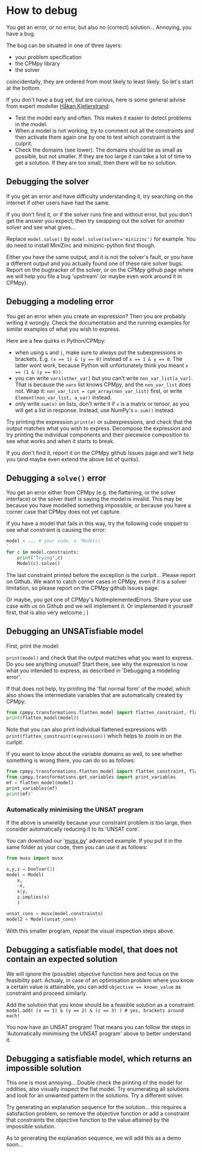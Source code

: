# How to debug

You get an error, or no error, but also no (correct) solution... Annoying, you have a bug.

The bug can be situated in one of three layers:
- your problem specification
- the CPMpy library
- the solver

coincidentally, they are ordered from most likely to least likely. So let's start at the bottom.

If you don't have a bug yet, but are curious, here is some general advise from expert modeller [Håkan Kjellerstrand](http://www.hakank.org/):
- Test the model early and often. This makes it easier to detect problems in the model.
- When a model is not working, try to comment out all the constraints and then activate them again one by one to test which constraint is the culprit.
- Check the domains (see lower). The domains should be as small as possible, but not smaller. If they are too large it can take a lot of time to get a solution. If they are too small, then there will be no solution.


## Debugging the solver

If you get an error and have difficulty understanding it, try searching on the internet if other users have had the same.

If you don't find it, or if the solver runs fine and without error, but you don't get the answer you expect; then try swapping out the solver for another solver and see what gives...

Replace `model.solve()` by `model.solve(solver='minizinc')` for example. You do need to install MiniZinc and minizinc-python first though.

Either you have the same output, and it is not the solver's fault, or you have a different output and you actually found one of these rare solver bugs. Report on the bugtracker of the solver, or on the CPMpy github page where we will help you file a bug 'upstream' (or maybe even work around it in CPMpy).

## Debugging a modeling error

You get an error when you create an expression? Then you are probably writing it wrongly. Check the documentation and the running examples for similar examples of what you wish to express.

Here are a few quirks in Python/CPMpy:
  - when using `&` and `|`, make sure to always put the subexpressions in brackets. E.g. `(x == 1) & (y == 0)` instead of `x == 1 & y == 0`. The latter wont work, because Python will unfortunately think you meant `x == (1 & (y == 0))`.
  - you can write `vars[other_var]` but you can't write `non_var_list[a_var]`. That is because the `vars` list knows CPMpy, and the `non_var_list` does not. Wrap it: `non_var_list = cpm_array(non_var_list)` first, or write `Element(non_var_list, a_var)` instead.
  - only write `sum(v)` on lists, don't write it if `v` is a matrix or tensor, as you will get a list in response. Instead, use NumPy's `v.sum()` instead.

Try printing the expression `print(e)` or subexpressions, and check that the output matches what you wish to express. Decompose the expression and try printing the individual components and their piecewice composition to see what works and when it starts to break.

If you don't find it, report it on the CPMpy github Issues page and we'll help you (and maybe even extend the above list of quirks).

## Debugging a `solve()` error

You get an error either from CPMpy (e.g. the flattening, or the solver interface) or the solver itself is saying the model is invalid. This may be because you have modelled something impossible, or because you have a corner case that CPMpy does not yet capture.

If you have a model that fails in this way, try the following code snippet to see what constraint is causing the error:

```python
model = ... # your code, a `Model()`
`
for c in model.constraints:
    print("Trying",c)
    Model(c).solve()
```

The last constraint printed before the exception is the curlpit... Please report on Github. We want to catch corner cases in CPMpy, even if it is a solver limitation, so please report on the CPMpy github Issues page.

Or maybe, you got one of CPMpy's NotImplementedErrors. Share your use case with us on Github and we will implement it. Or implemented it yourself first, that is also very welcome ; )

## Debugging an UNSATisfiable model

First, print the model:

`print(model)` and check that the output matches what you want to express. Do you see anything unusual? Start there, see why the expression is now what you intended to express, as described in 'Debugging a modeling error'.

If that does not help, try printing the 'flat normal form' of the model, which also shows the intermediate variables that are automatically created by CPMpy:

```python
from cpmpy.transformations.flatten_model import flatten_constraint, flatten_model
print(flatten_model(model))
```

Note that you can also print individual flattened expressions with `print(flatten_constraint(expression))` which helps to zoom in on the curlpit.

If you want to know about the variable domains as well, to see whether something is wrong there, you can do so as follows:

```python
from cpmpy.transformations.flatten_model import flatten_constraint, flatten_model
from cpmpy.transformations.get_variables import print_variables
mf = flatten_model(model)
print_variables(mf)
print(mf)`
```

### Automatically minimising the UNSAT program
If the above is unwieldy because your constraint problem is too large, then consider automatically reducing it to its 'UNSAT core'.

You can download our '[musx.py](https://raw.githubusercontent.com/CPMpy/cpmpy/master/examples/advanced/musx.py)' advanced example. If you put it in the same folder as your code, then you can use it as follows:

```python
from musx import musx

x,y,z = boolvar(3)
model = Model(
    x,
    ~x,
    x|y,
    z.implies(x)
    )

unsat_cons = musx(model.constraints)
model2 = Model(unsat_cons)
```


With this smaller program, repeat the visual inspection steps above.


## Debugging a satisfiable model, that does not contain an expected solution

We will ignore the (possible) objective function here and focus on the feasibility part. Actualy, in case of an optimisation problem where you know a certain value is attainable, you can add `objective == known_value` as constraint and proceed similarly.

Add the solution that you know should be a feasible solution as a constraint:
`model.add( (x == 1) & (y == 2) & (z == 3) ) # yes, brackets around each!`

You now have an UNSAT program! That means you can follow the steps in 'Automatically minimising the UNSAT program' above to better understand it.

## Debugging a satisfiable model, which returns an impossible solution

This one is most annoying... Double check the printing of the model for oddities, also visually inspect the flat model. Try enumerating all solutions and look for an unwanted pattern in the solutions. Try a different solver. 

Try generating an explanation sequence for the solution... this requires a satisfaction problem, so remove the objective function or add a constraint that constraints the objective function to the value attained by the impossible solution.

As to generating the explanation sequence, we will add this as a demo soon...


